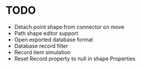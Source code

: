 ﻿# TODO

* Detach point shape from connector on move
* Path shape editor support
* Open exported database format
* Database record filter
* Record item simulation
* Reset Record property to null in shape Properties
